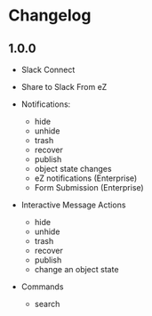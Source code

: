 # Changelog

## 1.0.0

* Slack Connect

* Share to Slack From eZ

* Notifications:
    - hide
    - unhide
    - trash
    - recover
    - publish
    - object state changes
    - eZ notifications (Enterprise)
    - Form Submission (Enterprise)

* Interactive Message Actions
    - hide
    - unhide
    - trash
    - recover
    - publish
    - change an object state

* Commands
    - search        
